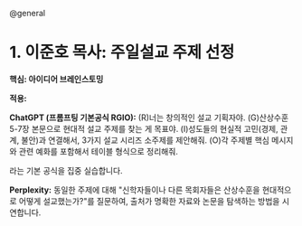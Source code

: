 @general

# 1. 이준호 목사: 주일설교 주제 선정

**핵심: 아이디어 브레인스토밍**

**적용:**

**ChatGPT (프롬프팅 기본공식 RGIO):**
(R)너는 창의적인 설교 기획자야.
(G)산상수훈 5-7장 본문으로 현대적 설교 주제를 찾는 게 목표야.
(I)성도들의 현실적 고민(경제, 관계, 불안)과 연결해서, 3가지 설교 시리즈 소주제를 제안해줘.
(O)각 주제별 핵심 메시지와 관련 예화를 포함해서 테이블 형식으로 정리해줘.

라는 기본 공식을 집중 실습합니다.

**Perplexity:**
동일한 주제에 대해 "신학자들이나 다른 목회자들은 산상수훈을 현대적으로 어떻게 설교했는가?"를 질문하여, 출처가 명확한 자료와 논문을 탐색하는 방법을 시연합니다.
